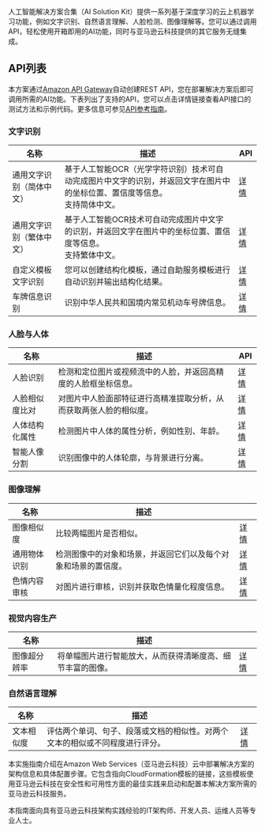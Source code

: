 人工智能解决方案合集（AI Solution Kit）提供一系列基于深度学习的云上机器学习功能，例如文字识别、自然语言理解、人脸检测、图像理解等。您可以通过调用API，轻松使用开箱即用的AI功能，同时与亚马逊云科技提供的其它服务无缝集成。
## API列表

本方案通过[Amazon API Gateway](https://aws.amazon.com/api-gateway/)自动创建REST API，您在部署解决方案后即可调用所需的AI功能。下表列出了支持的API，您可以点击详情链接查看API接口的测试方法和示例代码。更多信息可参见[API参考指南](api-explorer.md)。
### 文字识别
|    名称   | 描述    | API  |
|--------------|------------|-------------|
|通用文字识别（简体中文）|基于人工智能OCR（光学字符识别）技术可自动完成图片中文字的识别，并返回文字在图片中的坐标位置、置信度等信息。</br>支持简体中文。|[详情](deploy-general-ocr.md)|
|通用文字识别（繁体中文）|基于人工智能OCR技术可自动完成图片中文字的识别，并返回文字在图片中的坐标位置、置信度等信息。</br>支持繁体中文。|[详情](deploy-general-ocr-traditional.md)|
|自定义模板文字识别|您可以创建结构化模板，通过自助服务模板进行自动识别并输出结构化结果。|[详情](deploy-custom-ocr.md)|
|车牌信息识别|识别中华人民共和国境内常见机动车号牌信息。|[详情](deploy-car-license-plate.md)|

### 人脸与人体
|    名称   | 描述   | API |
|--------------|------------|-------------|
|人脸识别|检测和定位图片或视频流中的人脸，并返回高精度的人脸框坐标信息。|[详情](deploy-face-detection.md)|
|人脸相似度比对|对图片中人脸面部特征进行高精准提取分析，从而获取两张人脸的相似度。|[详情](deploy-face-comparison.md)|
|人体结构化属性|检测图片中人体的属性分析，例如性别、年龄。|[详情](deploy-human-attribute-recognition.md)|
|智能人像分割|识别图像中的人体轮廓，与背景进行分离。|[详情](deploy-human-image-segmentation.md)|

### 图像理解
|    **名称**   | **描述**    |  |
|--------------|------------|-------------|
|图像相似度|比较两幅图片是否相似。|[详情](deploy-image-similarity.md)|
|通用物体识别|检测图像中的对象和场景，并返回它们以及每个对象和场景的置信度。|[详情](deploy-object-recognition.md)|
|色情内容审核|对图片进行审核，识别并获取色情量化程度信息。|[详情](deploy-pornography-detection.md)|

### 视觉内容生产
|    **名称**   | **描述**    |  |
|--------------|------------|-------------|
|图像超分辨率|将单幅图片进行智能放大，从而获得清晰度高、细节丰富的图像。|[详情](deploy-image-super-resolution.md)|

### 自然语言理解
|    **名称**   | **描述**    |  |
|--------------|------------|-------------|
|文本相似度|评估两个单词、句子、段落或文档的相似性。对两个文本的相似或不同程度进行评分。|[详情](deploy-text-similarity.md)|


本实施指南介绍在Amazon Web Services（亚马逊云科技）云中部署解决方案的架构信息和具体配置步骤。它包含指向CloudFormation模板的链接，这些模板使用亚马逊云科技在安全性和可用性方面的最佳实践来启动和配置本解决方案所需的亚马逊云科技服务。

本指南面向具有亚马逊云科技架构实践经验的IT架构师、开发人员、运维人员等专业人士。

<!--
### **语音技术**
|    **名称**   | **描述**    | **部署说明** |
|--------------|------------|-------------|
|||
-->